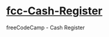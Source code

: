 # [fcc-Cash-Register](https://www.freecodecamp.org/learn/javascript-algorithms-and-data-structures/javascript-algorithms-and-data-structures-projects/cash-register)
freeCodeCamp - Cash Register
